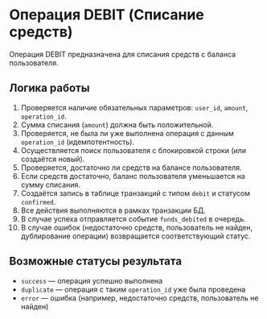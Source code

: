 # Операция DEBIT (Списание средств)

Операция DEBIT предназначена для списания средств с баланса пользователя.

## Логика работы

1. Проверяется наличие обязательных параметров: `user_id`, `amount`, `operation_id`.
2. Сумма списания (`amount`) должна быть положительной.
3. Проверяется, не была ли уже выполнена операция с данным `operation_id` (идемпотентность).
4. Осуществляется поиск пользователя с блокировкой строки (или создаётся новый).
5. Проверяется, достаточно ли средств на балансе пользователя.
6. Если средств достаточно, баланс пользователя уменьшается на сумму списания.
7. Создаётся запись в таблице транзакций с типом `debit` и статусом `confirmed`.
8. Все действия выполняются в рамках транзакции БД.
9. В случае успеха отправляется событие `funds_debited` в очередь.
10. В случае ошибок (недостаточно средств, пользователь не найден, дублирование операции) возвращается соответствующий статус.

## Возможные статусы результата
- `success` — операция успешно выполнена
- `duplicate` — операция с таким `operation_id` уже была проведена
- `error` — ошибка (например, недостаточно средств, пользователь не найден) 